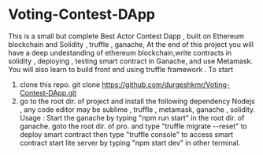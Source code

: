 # Voting-Contest-DApp
This is a small but complete Best Actor Contest Dapp , built on Ethereum blockchain and Solidity , truffle , ganache,
At the end of this project you will have a deep undestanding of ethereum blockchain,write contracts in solidity , deploying ,
testing smart contract in Ganache, and use Metamask. You will also learn to build front end using truffle framework .
To start
1. clone this repo. git clone https://github.com/durgeshkmr/Voting-Contest-DApp.git
2. go to the root dir. of project and install the following dependency
   Nodejs , any code editor may be sublime ,  truffle , metamask, ganache , solidity.
   Usage :
   Start the ganache by typing "npm run start" in the root dir. of ganache.
   goto the root dir. of pro. and type "truffle migrate --reset" to deploy smart contract
   then type "truffle console" to access smart contract 
   start lite server by typing "npm start dev" in other terminal.

